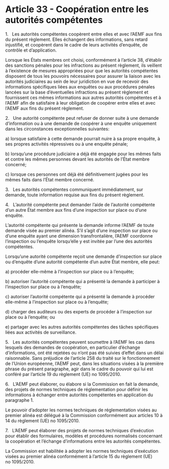 # Article 33 - Coopération entre les autorités compétentes


1.   Les autorités compétentes coopèrent entre elles et avec l’AEMF aux fins du présent règlement. Elles échangent des informations, sans retard injustifié, et coopèrent dans le cadre de leurs activités d’enquête, de contrôle et d’application.

Lorsque les États membres ont choisi, conformément à l’article 38, d’établir des sanctions pénales pour les infractions au présent règlement, ils veillent à l’existence de mesures appropriées pour que les autorités compétentes disposent de tous les pouvoirs nécessaires pour assurer la liaison avec les autorités judiciaires au sein de leur juridiction en vue de recevoir des informations spécifiques liées aux enquêtes ou aux procédures pénales lancées sur la base d’éventuelles infractions au présent règlement et fournissent ces mêmes informations aux autres autorités compétentes et à l’AEMF afin de satisfaire à leur obligation de coopérer entre elles et avec l’AEMF aux fins du présent règlement.

2.   Une autorité compétente peut refuser de donner suite à une demande d’information ou à une demande de coopérer à une enquête uniquement dans les circonstances exceptionnelles suivantes:

a) lorsque satisfaire à cette demande pourrait nuire à sa propre enquête, à ses propres activités répressives ou à une enquête pénale;

b) lorsqu’une procédure judiciaire a déjà été engagée pour les mêmes faits et contre les mêmes personnes devant les autorités de l’État membre concerné;

c) lorsque ces personnes ont déjà été définitivement jugées pour les mêmes faits dans l’État membre concerné.

3.   Les autorités compétentes communiquent immédiatement, sur demande, toute information requise aux fins du présent règlement.

4.   L’autorité compétente peut demander l’aide de l’autorité compétente d’un autre État membre aux fins d’une inspection sur place ou d’une enquête.

L’autorité compétente qui présente la demande informe l’AEMF de toute demande visée au premier alinéa. S’il s’agit d’une inspection sur place ou d’une enquête ayant une dimension transfrontalière, l’AEMF coordonne l’inspection ou l’enquête lorsqu’elle y est invitée par l’une des autorités compétentes.

Lorsqu’une autorité compétente reçoit une demande d’inspection sur place ou d’enquête d’une autorité compétente d’un autre État membre, elle peut:

a) procéder elle-même à l’inspection sur place ou à l’enquête;

b) autoriser l’autorité compétente qui a présenté la demande à participer à l’inspection sur place ou à l’enquête;

c) autoriser l’autorité compétente qui a présenté la demande à procéder elle-même à l’inspection sur place ou à l’enquête;

d) charger des auditeurs ou des experts de procéder à l’inspection sur place ou à l’enquête; ou

e) partager avec les autres autorités compétentes des tâches spécifiques liées aux activités de surveillance.

5.   Les autorités compétentes peuvent soumettre à l’AEMF les cas dans lesquels des demandes de coopération, en particulier d’échange d’informations, ont été rejetées ou n’ont pas été suivies d’effet dans un délai raisonnable. Sans préjudice de l’article 258 du traité sur le fonctionnement de l’Union européenne, l’AEMF peut, dans les situations visées à la première phrase du présent paragraphe, agir dans le cadre du pouvoir qui lui est conféré par l’article 19 du règlement (UE) no 1095/2010.

6.   L’AEMF peut élaborer, ou élabore si la Commission en fait la demande, des projets de normes techniques de réglementation pour définir les informations à échanger entre autorités compétentes en application du paragraphe 1.

Le pouvoir d’adopter les normes techniques de réglementation visées au premier alinéa est délégué à la Commission conformément aux articles 10 à 14 du règlement (UE) no 1095/2010.

7.   L’AEMF peut élaborer des projets de normes techniques d’exécution pour établir des formulaires, modèles et procédures normalisés concernant la coopération et l’échange d’informations entre les autorités compétentes.

La Commission est habilitée à adopter les normes techniques d’exécution visées au premier alinéa conformément à l’article 15 du règlement (UE) no 1095/2010.
